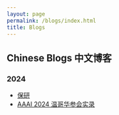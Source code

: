 ```yaml
---
layout: page
permalink: /blogs/index.html
title: Blogs
---
```


## Chinese Blogs 中文博客

### 2024

- [保研](https://qintianhao/blogs/undergraduate/)
- [AAAI 2024 温哥华参会实录](https://caihanlin.com/blogs/aaai-24/)

<br>

